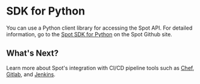 # SDK for Python

You can use a Python client library for accessing the Spot API. For detailed information, go to the [Spot SDK for Python](https://github.com/spotinst/spotinst-sdk-python) on the Spot Github site.

## What's Next?

Learn more about Spot's integration with CI/CD pipeline tools such as [Chef](tools-and-provisioning/ci-cd/chef.md), [Gitlab](tools-and-provisioning/ci-cd/gitlab.md), and [Jenkins](tools-and-provisioning/ci-cd/jenkins.md).
